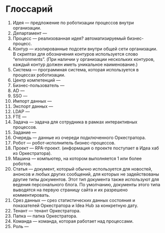 # Глоссарий

1. Идея — предложение по роботизации процессов внутри организации.
1. Департамент — 
1. Процесс — реализованная идея? автоматизируемый бизнес-процесс.
1. Контур — изолированные подсети внутри общей сети организации. В скриптах для обозначения контуров используется слово “environments”. (При наличии у организации нескольких контуров, каждый контур должен иметь уникальное наименование.)
1. Система — программная система, которая используется в процессах роботизации.
1. Центр компетенций —
1. Бизнес-пользователь —
1. AD —
1. SSO —
1. Импорт данных —
1. Экспорт данных —
1. LDAP —
1. FTE —
1. Задача — задача для сотрудника в рамках интерактивных процессов.
1. Задание —
1. Очередь — данные из очереди подключенного Оркестратора. 
1. Робот — робот-исполнитель бизнес-процессов.
1. Проект — RPA-проект. (информация о проекте поступает в Идеа хаб из Оркестратора).
1. Машина — компьютер, на котором выполняется 1 или более роботов.
1. Статья — документ, который обычно используется для новостей, анонсов и любых других сообщений, для которых не задействованы другие типы документов. Этот тип документа также используют для ведения персонального блога. По умолчанию, документы этого типа выводятся на первую страницу сайта и их разрешено комментировать.
1. Срез данных — срез статистических данных состояния и показателей Оркестратора и Idea Hub за конкретную дату.
1. Тенант — тенант Оркестратора.
1. Папка — папка Оркестратора. 
1. Команда — команда, которая работает над процессами.
1. Роль — 
